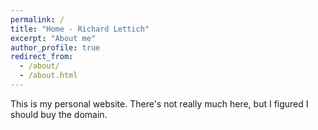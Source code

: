 ```yaml
---
permalink: /
title: "Home - Richard Lettich"
excerpt: "About me"
author_profile: true
redirect_from: 
  - /about/
  - /about.html
---
```



This is my personal website. There's not really much here, but I figured I should buy the domain.
